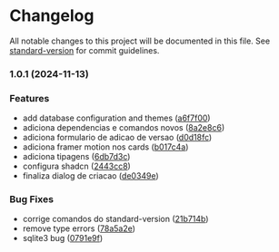 # Changelog

All notable changes to this project will be documented in this file. See [standard-version](https://github.com/conventional-changelog/standard-version) for commit guidelines.

### 1.0.1 (2024-11-13)


### Features

* add database configuration and themes ([a6f7f00](https://github.com/jonabergamo/changelog-generator-gui/commit/a6f7f0025ba835851e0fe12a7ed52bfcea1a0331))
* adiciona dependencias e comandos novos ([8a2e8c6](https://github.com/jonabergamo/changelog-generator-gui/commit/8a2e8c6aefffaed6b3f305c2ffba64eec813a840))
* adiciona formulario de adicao de versao ([d0d18fc](https://github.com/jonabergamo/changelog-generator-gui/commit/d0d18fc29c9e939b307934a5db7b38856c96ee9d))
* adiciona framer motion nos cards ([b017c4a](https://github.com/jonabergamo/changelog-generator-gui/commit/b017c4acd62a4ea28074c50554c932119e94fa6f))
* adiciona tipagens ([6db7d3c](https://github.com/jonabergamo/changelog-generator-gui/commit/6db7d3c623c540558d664fcd58d30d3cbee1ebe4))
* configura shadcn ([2443cc8](https://github.com/jonabergamo/changelog-generator-gui/commit/2443cc8964dc85c63c9c3e1e354785b702eadb95))
* finaliza dialog de criacao ([de0349e](https://github.com/jonabergamo/changelog-generator-gui/commit/de0349e5a587f94d9285078c9f3cbce565766f7d))


### Bug Fixes

* corrige comandos do standard-version ([21b714b](https://github.com/jonabergamo/changelog-generator-gui/commit/21b714b19cfc8157426b9218a4341ebe06871484))
* remove type errors ([78a5a2e](https://github.com/jonabergamo/changelog-generator-gui/commit/78a5a2e11aeb79d737745073581ca1e1ac0ab781))
* sqlite3 bug ([0791e9f](https://github.com/jonabergamo/changelog-generator-gui/commit/0791e9f2a0a6a81e616a5e308248da310794625f))
